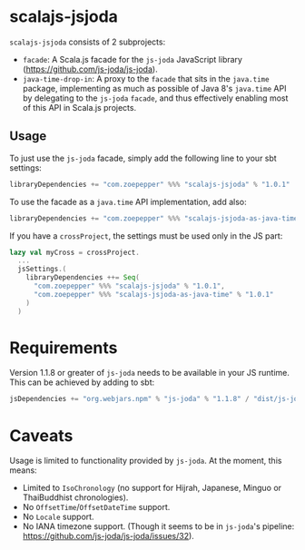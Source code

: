 # scalajs-jsjoda

`scalajs-jsjoda` consists of 2 subprojects:
* `facade`: A Scala.js facade for the `js-joda` JavaScript library (https://github.com/js-joda/js-joda).
* `java-time-drop-in`: A proxy to the `facade` that sits in the `java.time` package,
implementing as much as possible of Java 8's `java.time` API by delegating to the `js-joda` `facade`,
and thus effectively enabling most of this API in Scala.js projects.

## Usage

To just use the `js-joda` facade, simply add the following line to your sbt settings:

```scala
libraryDependencies += "com.zoepepper" %%% "scalajs-jsjoda" % "1.0.1"
```

To use the facade as a `java.time` API implementation, add also:

```scala
libraryDependencies += "com.zoepepper" %%% "scalajs-jsjoda-as-java-time" % "1.0.1"
```

If you have a `crossProject`, the settings must be used only in the JS part:

```scala
lazy val myCross = crossProject.
  ...
  jsSettings.(
    libraryDependencies ++= Seq(
      "com.zoepepper" %%% "scalajs-jsjoda" % "1.0.1",
      "com.zoepepper" %%% "scalajs-jsjoda-as-java-time" % "1.0.1"
    )
  )
```

# Requirements

Version 1.1.8 or greater of `js-joda` needs to be available in your JS runtime. This
can be achieved by adding to sbt:

```scala
jsDependencies += "org.webjars.npm" % "js-joda" % "1.1.8" / "dist/js-joda.js" minified "dist/js-joda.min.js"
```

# Caveats

Usage is limited to functionality provided by `js-joda`. At the moment, this means:

* Limited to `IsoChronology` (no support for Hijrah, Japanese, Minguo or ThaiBuddhist chronologies).
* No `OffsetTime`/`OffsetDateTime` support.
* No `Locale` support.
* No IANA timezone support. (Though it seems to be in `js-joda`'s pipeline: https://github.com/js-joda/js-joda/issues/32).

